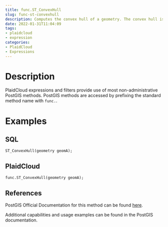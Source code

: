 ```yaml
---
title: func.ST_ConvexHull
slug: func-st-convexhull
description: Computes the convex hull of a geometry. The convex hull is the smallest convex geometry that encloses all geometries in the input
date: 2022-01-31T11:04:09
tags:
- plaidcloud
- expression
categories:
- PlaidCloud
- Expressions
---
```



# Description


PlaidCloud expressions and filters provide use of most non-administrative PostGIS methods. PostGIS methods are accessed by prefixing the standard method name with `func.`.



# Examples


## SQL



```
ST_ConvexHull(geometry geomA);
```


## PlaidCloud



```
func.ST_ConvexHull(geometry geomA);
```


## References


PostGIS Official Documentation for this method can be found [here](https://postgis.net/docs/manual-3.1/ST_ConvexHull.html).



Additional capabilities and usage examples can be found in the PostGIS documentation.


